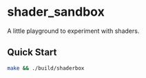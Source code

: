 # shader_sandbox
A little playground to experiment with shaders.

## Quick Start
```bash
make && ./build/shaderbox
```
